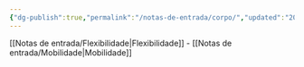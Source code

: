 ```yaml
---
{"dg-publish":true,"permalink":"/notas-de-entrada/corpo/","updated":"2024-02-22T20:59:00.920-03:00"}
---
```


[[Notas de entrada/Flexibilidade\|Flexibilidade]]  - [[Notas de entrada/Mobilidade\|Mobilidade]]

